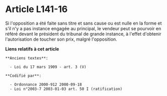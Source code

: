 # Article L141-16

Si l'opposition a été faite sans titre et sans cause ou est nulle en la forme et s'il n'y a pas instance engagée au
principal, le vendeur peut se pourvoir en référé devant le président du tribunal de grande instance, à l'effet d'obtenir
l'autorisation de toucher son prix, malgré l'opposition.

**Liens relatifs à cet article**

	**Anciens textes**:

	  - Loi du 17 mars 1909 - art. 3 (V)

	**Codifié par**:

	  - Ordonnance 2000-912 2000-09-18
	  - Loi n°2003-7 2003-01-03 art. 50 I (ratification)
